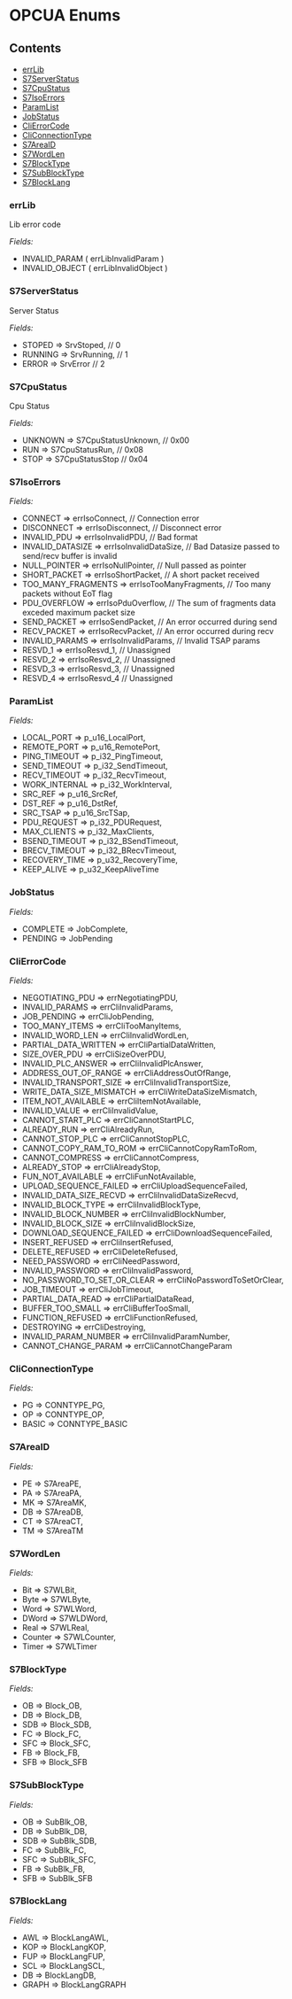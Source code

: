 # OPCUA Enums

## Contents
* [errLib](#errlib)
* [S7ServerStatus](#s7serverstatus)
* [S7CpuStatus](#s7cpustatus)
* [S7IsoErrors](#s7isoerrors)
* [ParamList](#paramlist)
* [JobStatus](#jobstatus)
* [CliErrorCode](#clierrorcode)
* [CliConnectionType](#cliconnectiontype)
* [S7AreaID](#d7areaid)
* [S7WordLen](#s7wordlen)
* [S7BlockType](#s7blocktype)
* [S7SubBlockType](#s7subblocktype)
* [S7BlockLang](#s7blocklang)


### errLib
Lib error code

_Fields:_

* INVALID_PARAM ( errLibInvalidParam )
* INVALID_OBJECT ( errLibInvalidObject )

### S7ServerStatus
Server Status

_Fields:_

* STOPED => SrvStoped, // 0
* RUNNING => SrvRunning, // 1
* ERROR => SrvError // 2


### S7CpuStatus
Cpu Status

_Fields:_

* UNKNOWN => S7CpuStatusUnknown, // 0x00
* RUN => S7CpuStatusRun, // 0x08
* STOP => S7CpuStatusStop // 0x04

### S7IsoErrors

_Fields:_

* CONNECT => errIsoConnect, // Connection error
* DISCONNECT => errIsoDisconnect, // Disconnect error
* INVALID_PDU => errIsoInvalidPDU, // Bad format
* INVALID_DATASIZE => errIsoInvalidDataSize, // Bad Datasize passed to send/recv buffer is invalid
* NULL_POINTER => errIsoNullPointer, // Null passed as pointer
* SHORT_PACKET => errIsoShortPacket, // A short packet received
* TOO_MANY_FRAGMENTS => errIsoTooManyFragments, // Too many packets without EoT flag
* PDU_OVERFLOW => errIsoPduOverflow, // The sum of fragments data exceded maximum packet size
* SEND_PACKET => errIsoSendPacket, // An error occurred during send
* RECV_PACKET => errIsoRecvPacket, // An error occurred during recv
* INVALID_PARAMS => errIsoInvalidParams, // Invalid TSAP params
* RESVD_1 => errIsoResvd_1, // Unassigned
* RESVD_2 => errIsoResvd_2, // Unassigned
* RESVD_3 => errIsoResvd_3, // Unassigned
* RESVD_4 => errIsoResvd_4 // Unassigned


### ParamList

_Fields:_

* LOCAL_PORT => p_u16_LocalPort,
* REMOTE_PORT => p_u16_RemotePort,
* PING_TIMEOUT => p_i32_PingTimeout,
* SEND_TIMEOUT => p_i32_SendTimeout,
* RECV_TIMEOUT => p_i32_RecvTimeout,
* WORK_INTERNAL => p_i32_WorkInterval,
* SRC_REF => p_u16_SrcRef,
* DST_REF => p_u16_DstRef,
* SRC_TSAP => p_u16_SrcTSap,
* PDU_REQUEST => p_i32_PDURequest,
* MAX_CLIENTS => p_i32_MaxClients,
* BSEND_TIMEOUT => p_i32_BSendTimeout,
* BRECV_TIMEOUT => p_i32_BRecvTimeout,
* RECOVERY_TIME => p_u32_RecoveryTime,
* KEEP_ALIVE => p_u32_KeepAliveTime

### JobStatus

_Fields:_

* COMPLETE => JobComplete,
* PENDING => JobPending

### CliErrorCode

_Fields:_

* NEGOTIATING_PDU => errNegotiatingPDU,
* INVALID_PARAMS => errCliInvalidParams,
* JOB_PENDING => errCliJobPending,
* TOO_MANY_ITEMS => errCliTooManyItems,
* INVALID_WORD_LEN => errCliInvalidWordLen,
* PARTIAL_DATA_WRITTEN => errCliPartialDataWritten,
* SIZE_OVER_PDU => errCliSizeOverPDU,
* INVALID_PLC_ANSWER => errCliInvalidPlcAnswer,
* ADDRESS_OUT_OF_RANGE => errCliAddressOutOfRange,
* INVALID_TRANSPORT_SIZE => errCliInvalidTransportSize,
* WRITE_DATA_SIZE_MISMATCH => errCliWriteDataSizeMismatch,
* ITEM_NOT_AVAILABLE => errCliItemNotAvailable,
* INVALID_VALUE => errCliInvalidValue,
* CANNOT_START_PLC => errCliCannotStartPLC,
* ALREADY_RUN => errCliAlreadyRun,
* CANNOT_STOP_PLC => errCliCannotStopPLC,
* CANNOT_COPY_RAM_TO_ROM => errCliCannotCopyRamToRom,
* CANNOT_COMPRESS => errCliCannotCompress,
* ALREADY_STOP => errCliAlreadyStop,
* FUN_NOT_AVAILABLE => errCliFunNotAvailable,
* UPLOAD_SEQUENCE_FAILED => errCliUploadSequenceFailed,
* INVALID_DATA_SIZE_RECVD => errCliInvalidDataSizeRecvd,
* INVALID_BLOCK_TYPE => errCliInvalidBlockType,
* INVALID_BLOCK_NUMBER => errCliInvalidBlockNumber,
* INVALID_BLOCK_SIZE => errCliInvalidBlockSize,
* DOWNLOAD_SEQUENCE_FAILED => errCliDownloadSequenceFailed,
* INSERT_REFUSED => errCliInsertRefused,
* DELETE_REFUSED => errCliDeleteRefused,
* NEED_PASSWORD => errCliNeedPassword,
* INVALID_PASSWORD => errCliInvalidPassword,
* NO_PASSWORD_TO_SET_OR_CLEAR => errCliNoPasswordToSetOrClear,
* JOB_TIMEOUT => errCliJobTimeout,
* PARTIAL_DATA_READ => errCliPartialDataRead,
* BUFFER_TOO_SMALL => errCliBufferTooSmall,
* FUNCTION_REFUSED => errCliFunctionRefused,
* DESTROYING => errCliDestroying,
* INVALID_PARAM_NUMBER => errCliInvalidParamNumber,
* CANNOT_CHANGE_PARAM => errCliCannotChangeParam

### CliConnectionType

_Fields:_

* PG => CONNTYPE_PG,
* OP => CONNTYPE_OP,
* BASIC => CONNTYPE_BASIC

### S7AreaID

_Fields:_

* PE => S7AreaPE,
* PA => S7AreaPA,
* MK => S7AreaMK,
* DB => S7AreaDB,
* CT => S7AreaCT,
* TM => S7AreaTM

### S7WordLen

_Fields:_

* Bit => S7WLBit,
* Byte => S7WLByte,
* Word => S7WLWord,
* DWord => S7WLDWord,
* Real => S7WLReal,
* Counter => S7WLCounter,
* Timer => S7WLTimer

### S7BlockType

_Fields:_

* OB => Block_OB,
* DB => Block_DB,
* SDB => Block_SDB,
* FC => Block_FC,
* SFC => Block_SFC,
* FB => Block_FB,
* SFB => Block_SFB

### S7SubBlockType

_Fields:_

* OB => SubBlk_OB,
* DB => SubBlk_DB,
* SDB => SubBlk_SDB,
* FC => SubBlk_FC,
* SFC => SubBlk_SFC,
* FB => SubBlk_FB,
* SFB => SubBlk_SFB

### S7BlockLang

_Fields:_

* AWL => BlockLangAWL,
* KOP => BlockLangKOP,
* FUP => BlockLangFUP,
* SCL => BlockLangSCL,
* DB => BlockLangDB,
* GRAPH => BlockLangGRAPH
